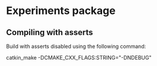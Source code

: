 # Experiments package

## Compiling with asserts
Build with asserts disabled using the following command:

catkin_make -DCMAKE_CXX_FLAGS:STRING="-DNDEBUG"

